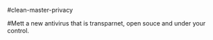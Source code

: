 #clean-master-privacy




#Mett a new antivirus that is transparnet, open souce and under your control.
